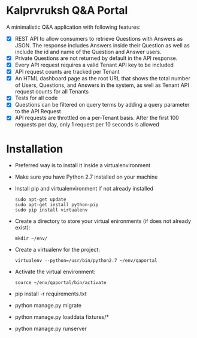Kalprvruksh Q&A Portal
======================

A minimalistic Q&A application with following features:

- [x] REST API to allow consumers to retrieve Questions with Answers as JSON. The response includes Answers inside their Question as well as include the id and name of the Question and Answer users.
- [x] Private Questions are not returned by default in the API response.
- [x] Every API request requires a valid Tenant API key to be included
- [x] API request counts are tracked per Tenant
- [x] An HTML dashboard page as the root URL that shows the total number of Users, Questions, and Answers in the system, as well as Tenant API request counts for all Tenants
- [x] Tests for all code
- [x] Questions can be filtered on query terms by adding a query parameter to the API Request
- [x] API requests are throttled on a per-Tenant basis. After the first 100 requests per day, only 1 request per 10 seconds is allowed

Installation
============
- Preferred way is to install it inside a virtualenvironment
- Make sure you have Python 2.7 installed on your machine
- Install pip and virtualenvironment if not already installed
  ```
  sudo apt-get update
  sudo apt-get install python-pip
  sudo pip install virtualenv
  ```
- Create a directory to store your virtual enironments (if does not already exist):
  ```
  mkdir ~/env/
  ```
- Create a virtualenv for the project:

  ```
  virtualenv --python=/usr/bin/python2.7 ~/env/qaportal
  ```
- Activate the virtual environment:

  ```
  source ~/env/qaportal/bin/activate
  ```
- pip install -r requirements.txt
- python manage.py migrate
- python manage.py loaddata fixtures/*
- python manage.py runserver
